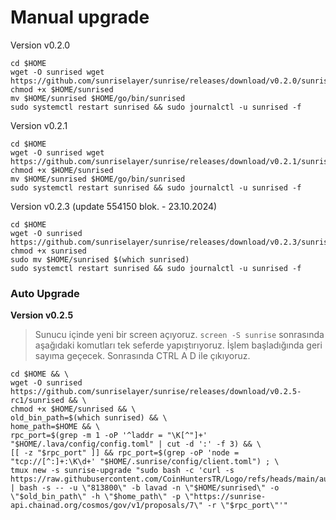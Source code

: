 # Manual upgrade

Version v0.2.0

```
cd $HOME
wget -O sunrised wget https://github.com/sunriselayer/sunrise/releases/download/v0.2.0/sunrised
chmod +x $HOME/sunrised
mv $HOME/sunrised $HOME/go/bin/sunrised
sudo systemctl restart sunrised && sudo journalctl -u sunrised -f
```

Version v0.2.1

```
cd $HOME
wget -O sunrised wget https://github.com/sunriselayer/sunrise/releases/download/v0.2.1/sunrised
chmod +x $HOME/sunrised
mv $HOME/sunrised $HOME/go/bin/sunrised
sudo systemctl restart sunrised && sudo journalctl -u sunrised -f
```

Version v0.2.3 (update 554150 blok. - 23.10.2024)

```
cd $HOME
wget -O sunrised https://github.com/sunriselayer/sunrise/releases/download/v0.2.3/sunrised
chmod +x sunrised
sudo mv $HOME/sunrised $(which sunrised)
sudo systemctl restart sunrised && sudo journalctl -u sunrised -f
```

### Auto Upgrade

**Version v0.2.5**

> Sunucu içinde yeni bir screen açıyoruz. `screen -S sunrise` sonrasında aşağıdaki komutları tek seferde yapıştırıyoruz. İşlem başladığında geri sayıma geçecek. Sonrasında CTRL A D ile çıkıyoruz.&#x20;

```
cd $HOME && \
wget -O sunrised https://github.com/sunriselayer/sunrise/releases/download/v0.2.5-rc1/sunrised && \
chmod +x $HOME/sunrised && \
old_bin_path=$(which sunrised) && \
home_path=$HOME && \
rpc_port=$(grep -m 1 -oP '^laddr = "\K[^"]+' "$HOME/.lava/config/config.toml" | cut -d ':' -f 3) && \
[[ -z "$rpc_port" ]] && rpc_port=$(grep -oP 'node = "tcp://[^:]+:\K\d+' "$HOME/.sunrise/config/client.toml") ; \
tmux new -s sunrise-upgrade "sudo bash -c 'curl -s https://raw.githubusercontent.com/CoinHuntersTR/Logo/refs/heads/main/autoupgrade/upgrade.sh | bash -s -- -u \"813800\" -b lavad -n \"$HOME/sunrised\" -o \"$old_bin_path\" -h \"$home_path\" -p \"https://sunrise-api.chainad.org/cosmos/gov/v1/proposals/7\" -r \"$rpc_port\"'"
```
